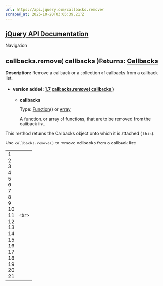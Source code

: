 ```yaml
---
url: https://api.jquery.com/callbacks.remove/
scraped_at: 2025-10-20T03:05:39.217Z
---
```


## [jQuery API Documentation](https://jquery.com/ "jQuery API Documentation")

Navigation

## callbacks.remove( callbacks )Returns: [Callbacks](http://api.jquery.com/Types/\#Callbacks)

**Description:** Remove a callback or a collection of callbacks from a callback list.

- #### version added: [1.7](https://api.jquery.com/category/version/1.7/) [callbacks.remove( callbacks )](https://api.jquery.com/callbacks.remove/\#callbacks-remove-callbacks)

  - **callbacks**

    Type: [Function](http://api.jquery.com/Types/#Function)() or [Array](http://api.jquery.com/Types/#Array)

    A function, or array of functions, that are to be removed from the callback list.

This method returns the Callbacks object onto which it is attached ( `this`).

Use `callbacks.remove()` to remove callbacks from a callback list:

|     |     |
| --- | --- |
| 1<br>2<br>3<br>4<br>5<br>6<br>7<br>8<br>9<br>10<br>11<br>12<br>13<br>14<br>15<br>16<br>17<br>18<br>19<br>20<br>21 | ```<br>``` |